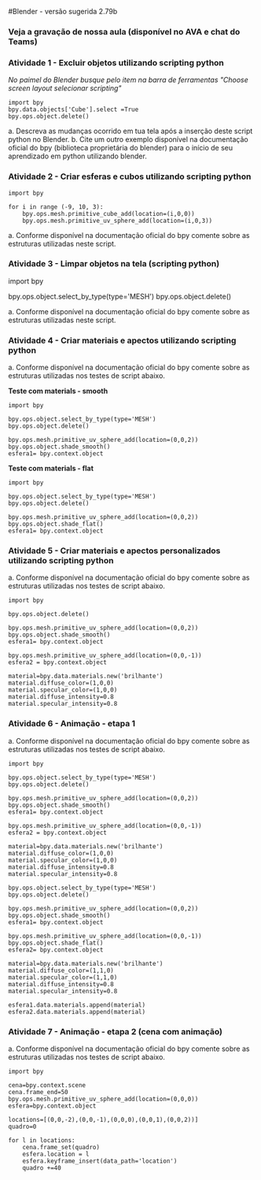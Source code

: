 #Blender - versão sugerida 2.79b

### Veja a gravação de nossa aula (disponível no AVA e chat do Teams)


### Atividade 1 - Excluir objetos utilizando scripting python

*No paimel do Blender busque pelo item na barra de ferramentas "Choose screen layout selecionar scripting"*

```
import bpy
bpy.data.objects['Cube'].select =True
bpy.ops.object.delete()
```

a. Descreva as mudanças ocorrido em tua tela após a inserção deste script python no Blender.
b. Cite um outro exemplo disponível na documentação oficial do bpy (biblioteca proprietária do blender) para o início de seu aprendizado em python utilizando blender.


### Atividade 2 - Criar esferas e cubos utilizando scripting python

```
import bpy

for i in range (-9, 10, 3):
    bpy.ops.mesh.primitive_cube_add(location=(i,0,0))
    bpy.ops.mesh.primitive_uv_sphere_add(location=(i,0,3))
```
a. Conforme disponível na documentação oficial do bpy comente sobre as estruturas utilizadas neste script.

### Atividade 3 - Limpar objetos na tela (scripting python)

import bpy

bpy.ops.object.select_by_type(type='MESH')
bpy.ops.object.delete()

a. Conforme disponível na documentação oficial do bpy comente sobre as estruturas utilizadas neste script.

### Atividade 4 - Criar materiais e apectos utilizando scripting python
a. Conforme disponível na documentação oficial do bpy comente sobre as estruturas utilizadas nos testes de script abaixo.

**Teste com materials - smooth**

```
import bpy

bpy.ops.object.select_by_type(type='MESH')
bpy.ops.object.delete()

bpy.ops.mesh.primitive_uv_sphere_add(location=(0,0,2))
bpy.ops.object.shade_smooth()
esfera1= bpy.context.object
```

**Teste com materials - flat**

```
import bpy

bpy.ops.object.select_by_type(type='MESH')
bpy.ops.object.delete()

bpy.ops.mesh.primitive_uv_sphere_add(location=(0,0,2))
bpy.ops.object.shade_flat()
esfera1= bpy.context.object
```
### Atividade 5 - Criar materiais e apectos personalizados utilizando scripting python
a. Conforme disponível na documentação oficial do bpy comente sobre as estruturas utilizadas nos testes de script abaixo.

```
import bpy

bpy.ops.object.delete()

bpy.ops.mesh.primitive_uv_sphere_add(location=(0,0,2))
bpy.ops.object.shade_smooth()
esfera1= bpy.context.object

bpy.ops.mesh.primitive_uv_sphere_add(location=(0,0,-1))
esfera2 = bpy.context.object

material=bpy.data.materials.new('brilhante')
material.diffuse_color=(1,0,0)
material.specular_color=(1,0,0)
material.diffuse_intensity=0.8
material.specular_intensity=0.8
```
### Atividade 6 - Animação - etapa 1
a. Conforme disponível na documentação oficial do bpy comente sobre as estruturas utilizadas nos testes de script abaixo.
```
import bpy

bpy.ops.object.select_by_type(type='MESH')
bpy.ops.object.delete()

bpy.ops.mesh.primitive_uv_sphere_add(location=(0,0,2))
bpy.ops.object.shade_smooth()
esfera1= bpy.context.object

bpy.ops.mesh.primitive_uv_sphere_add(location=(0,0,-1))
esfera2 = bpy.context.object

material=bpy.data.materials.new('brilhante')
material.diffuse_color=(1,0,0)
material.specular_color=(1,0,0)
material.diffuse_intensity=0.8
material.specular_intensity=0.8

bpy.ops.object.select_by_type(type='MESH')
bpy.ops.object.delete()

bpy.ops.mesh.primitive_uv_sphere_add(location=(0,0,2))
bpy.ops.object.shade_smooth()
esfera1= bpy.context.object

bpy.ops.mesh.primitive_uv_sphere_add(location=(0,0,-1))
bpy.ops.object.shade_flat()
esfera2= bpy.context.object

material=bpy.data.materials.new('brilhante')
material.diffuse_color=(1,1,0)
material.specular_color=(1,1,0)
material.diffuse_intensity=0.8
material.specular_intensity=0.8

esfera1.data.materials.append(material)
esfera2.data.materials.append(material)
```

### Atividade 7 - Animação - etapa 2 (cena com animação)
a. Conforme disponível na documentação oficial do bpy comente sobre as estruturas utilizadas nos testes de script abaixo.

```
import bpy

cena=bpy.context.scene
cena.frame_end=50
bpy.ops.mesh.primitive_uv_sphere_add(location=(0,0,0))
esfera=bpy.context.object

locations=[(0,0,-2),(0,0,-1),(0,0,0),(0,0,1),(0,0,2))]
quadro=0

for l in locations:
    cena.frame_set(quadro)
    esfera.location = l
    esfera.keyframe_insert(data_path='location')
    quadro +=40